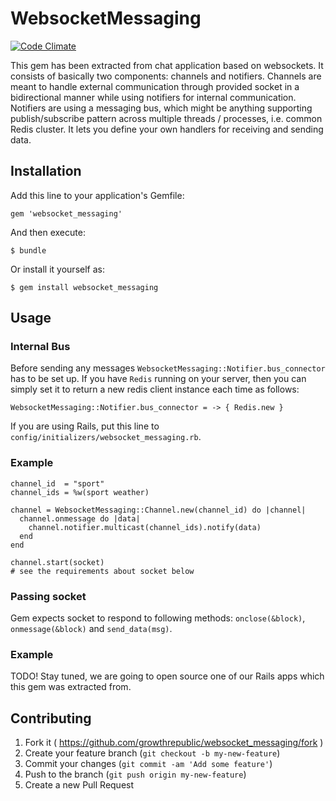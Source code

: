 # WebsocketMessaging

[![Code Climate](https://codeclimate.com/github/growthrepublic/websocket_messaging.png)](https://codeclimate.com/github/growthrepublic/websocket_messaging)

This gem has been extracted from chat application based on websockets. It consists of basically two components: channels and notifiers. Channels are meant to handle external communication through provided socket in a bidirectional manner while using notifiers for internal communication. Notifiers are using a messaging bus, which might be anything supporting publish/subscribe pattern across multiple threads / processes, i.e. common Redis cluster. It lets you define your own handlers for receiving and sending data.

## Installation

Add this line to your application's Gemfile:

    gem 'websocket_messaging'

And then execute:

    $ bundle

Or install it yourself as:

    $ gem install websocket_messaging

## Usage

### Internal Bus

Before sending any messages `WebsocketMessaging::Notifier.bus_connector` has to be set up. If you have `Redis` running on your server, then you can simply set it to return a new redis client instance each time as follows:

`WebsocketMessaging::Notifier.bus_connector = -> { Redis.new }`

If you are using Rails, put this line to `config/initializers/websocket_messaging.rb`.

### Example
    channel_id  = "sport"
    channel_ids = %w(sport weather)

    channel = WebsocketMessaging::Channel.new(channel_id) do |channel|
      channel.onmessage do |data|
        channel.notifier.multicast(channel_ids).notify(data)
      end
    end

    channel.start(socket)
    # see the requirements about socket below

### Passing socket

Gem expects socket to respond to following methods: `onclose(&block)`, `onmessage(&block)` and `send_data(msg)`.

### Example

TODO! Stay tuned, we are going to open source one of our Rails apps which this gem was extracted from.

## Contributing

1. Fork it ( https://github.com/growthrepublic/websocket_messaging/fork )
2. Create your feature branch (`git checkout -b my-new-feature`)
3. Commit your changes (`git commit -am 'Add some feature'`)
4. Push to the branch (`git push origin my-new-feature`)
5. Create a new Pull Request

